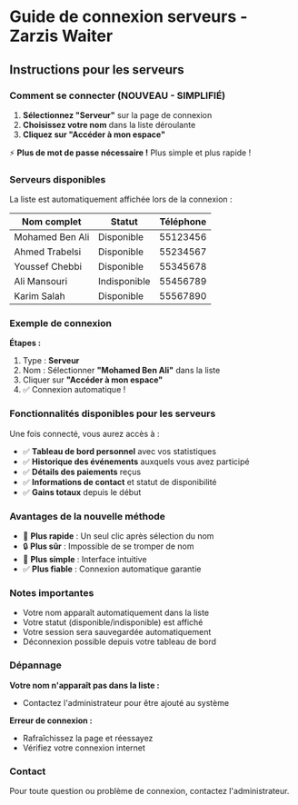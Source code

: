 # Guide de connexion serveurs - Zarzis Waiter

## Instructions pour les serveurs

### Comment se connecter (NOUVEAU - SIMPLIFIÉ)

1. **Sélectionnez "Serveur"** sur la page de connexion
2. **Choisissez votre nom** dans la liste déroulante
3. **Cliquez sur "Accéder à mon espace"**

⚡ **Plus de mot de passe nécessaire !** Plus simple et plus rapide !

### Serveurs disponibles

La liste est automatiquement affichée lors de la connexion :

| Nom complet | Statut | Téléphone |
|-------------|---------|-----------|
| Mohamed Ben Ali | Disponible | 55123456 |
| Ahmed Trabelsi | Disponible | 55234567 |
| Youssef Chebbi | Disponible | 55345678 |
| Ali Mansouri | Indisponible | 55456789 |
| Karim Salah | Disponible | 55567890 |

### Exemple de connexion

**Étapes :**
1. Type : **Serveur**
2. Nom : Sélectionner **"Mohamed Ben Ali"** dans la liste
3. Cliquer sur **"Accéder à mon espace"**
4. ✅ Connexion automatique !

### Fonctionnalités disponibles pour les serveurs

Une fois connecté, vous aurez accès à :

- ✅ **Tableau de bord personnel** avec vos statistiques
- ✅ **Historique des événements** auxquels vous avez participé
- ✅ **Détails des paiements** reçus
- ✅ **Informations de contact** et statut de disponibilité
- ✅ **Gains totaux** depuis le début

### Avantages de la nouvelle méthode

- 🚀 **Plus rapide** : Un seul clic après sélection du nom
- 🔒 **Plus sûr** : Impossible de se tromper de nom
- 📱 **Plus simple** : Interface intuitive
- ✅ **Plus fiable** : Connexion automatique garantie

### Notes importantes

- Votre nom apparaît automatiquement dans la liste
- Votre statut (disponible/indisponible) est affiché
- Votre session sera sauvegardée automatiquement
- Déconnexion possible depuis votre tableau de bord

### Dépannage

**Votre nom n'apparaît pas dans la liste :**
- Contactez l'administrateur pour être ajouté au système

**Erreur de connexion :**
- Rafraîchissez la page et réessayez
- Vérifiez votre connexion internet

### Contact

Pour toute question ou problème de connexion, contactez l'administrateur.
